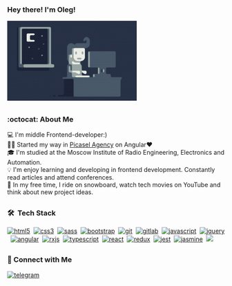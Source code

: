 ### Hey there! I'm Oleg!
<img alt="Night Coding" src="./Night-Coding.gif"/>

##
### :octocat: About Me

💻&nbsp;I'm middle Frontend-developer:)\
💁‍♂️&nbsp;Started my way in [Picasel Agency](https://picasel.agency/) on Angular❤️\
🎓&nbsp;I'm studied at the Moscow Institute of Radio Engineering, Electronics and Automation.\
💡&nbsp;I'm enjoy learning and developing in frontend development. Constantly read articles and attend conferences.\
🍤&nbsp;In my free time, I ride on snowboard, watch tech movies on YouTube and think about new project ideas.
  
##
### 🛠 &nbsp;Tech Stack
<p align="left"> 
  <a href="https://www.w3.org/html/" target="_blank"> <img src="https://cdn.jsdelivr.net/gh/devicons/devicon/icons/html5/html5-original.svg" alt="html5" width="40" height="40"/></a>&nbsp; 
  <a href="https://www.w3schools.com/css/" target="_blank"> <img src="https://cdn.jsdelivr.net/gh/devicons/devicon/icons/css3/css3-original.svg" alt="css3" width="40" height="40"/></a>&nbsp;
  <a href="https://sass-lang.com/" target="_blank"> <img src="https://cdn.jsdelivr.net/gh/devicons/devicon/icons/sass/sass-original.svg" alt="sass" width="40" height="40"/></a>&nbsp;
  <a href="https://getbootstrap.com/" target="_blank"> <img src="https://cdn.jsdelivr.net/gh/devicons/devicon/icons/bootstrap/bootstrap-plain-wordmark.svg" alt="bootstrap" width="40" height="40"/></a>&nbsp;
  <a href="https://git-scm.com" target="_blank"> <img src="https://cdn.jsdelivr.net/gh/devicons/devicon/icons/git/git-original-wordmark.svg" alt="git" width="40" height="40"/></a>&nbsp;
  <a href="https://gitlab.com/" target="_blank"> <img src="https://cdn.jsdelivr.net/gh/devicons/devicon/icons/gitlab/gitlab-original-wordmark.svg" alt="gitlab" width="40" height="40"/></a>&nbsp;
  <a href="https://www.javascript.com" target="_blank"> <img src="https://cdn.jsdelivr.net/gh/devicons/devicon/icons/javascript/javascript-plain.svg" alt="javascript" width="40" height="40"/></a>&nbsp;
  <a href="https://jquery.com/" target="_blank"><img src="https://cdn.jsdelivr.net/gh/devicons/devicon/icons/jquery/jquery-plain-wordmark.svg" alt="jquery" width="40" height="40"/></a>&nbsp;
  <a href="https://angular.io/" target="_blank"> <img src="https://cdn.jsdelivr.net/gh/devicons/devicon/icons/angularjs/angularjs-original.svg" alt="angular" width="40" height="40"/></a>&nbsp;
  <a href="https://rxjs.dev/" target="_blank"> <img src="https://rxjs.dev/generated/images/marketing/home/Rx_Logo-512-512.png" alt="rxjs" width="40" height="40"/></a>&nbsp;
  <a href="https://www.typescriptlang.org/" target="_blank"> <img src="https://cdn.jsdelivr.net/gh/devicons/devicon/icons/typescript/typescript-plain.svg" alt="typescript" width="40" height="40"/></a>&nbsp;
  <a href="https://reactjs.org/" target="_blank"> <img src="https://cdn.jsdelivr.net/gh/devicons/devicon/icons/react/react-original-wordmark.svg" alt="react" width="40" height="40"/></a>&nbsp;
  <a href="https://redux.js.org" target="_blank"> <img src="https://cdn.jsdelivr.net/gh/devicons/devicon/icons/redux/redux-original.svg" alt="redux" width="40" height="40"/></a>&nbsp;
  <a href="https://jestjs.io" target="_blank"> <img src="https://cdn.jsdelivr.net/gh/devicons/devicon/icons/jest/jest-plain.svg" alt="jest" width="40" height="40"/></a>&nbsp;
    <a href="https://jasmine.github.io/" target="_blank"> <img src="https://cdn.jsdelivr.net/gh/devicons/devicon/icons/jasmine/jasmine-plain-wordmark.svg" alt="jasmine" width="40" height="40"/></a>&nbsp;
<img height="180em" src="https://github-readme-stats-eight-theta.vercel.app/api/top-langs/?username=nixyar&layout=compact&langs_count=8&theme=algolia"/>
</p>

##
### 🤙 Connect with Me
  <a href="tg://resolve?domain=nixyar" target="_blank"> <img src="https://cdn3.iconfinder.com/data/icons/social-media-chamfered-corner/154/telegram-512.png" alt="telegram" width="50" height="50"/></a>&nbsp; 
<!--   <a href="https://www.linkedin.com/in/oleg-kozlov-4191a0217/" target="_blank"> <img src="https://cdn2.iconfinder.com/data/icons/social-media-2285/512/1_Linkedin_unofficial_colored_svg-1024.png" alt="linkedin" width="50" height="50"/></a>&nbsp;  -->

<!-- icons for tech stack https://devicon.dev/ -->
<!-- icons for connect me https://www.iconfinder.com/ -->
